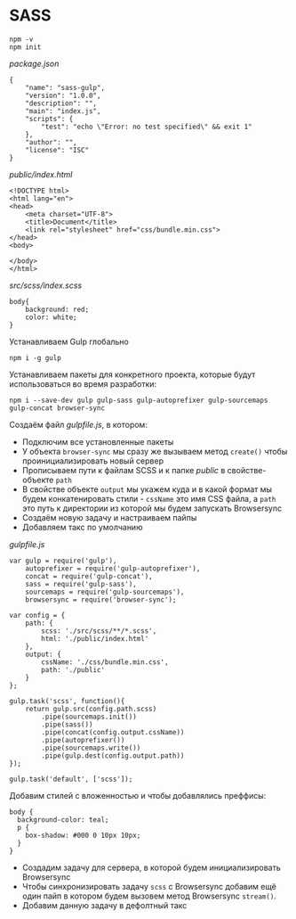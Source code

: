 # SASS

```
npm -v
npm init
```

*package.json*

```
{
    "name": "sass-gulp",
    "version": "1.0.0",
    "description": "",
    "main": "index.js",
    "scripts": {
        "test": "echo \"Error: no test specified\" && exit 1"
    },
    "author": "",
    "license": "ISC"
}
```

*public/index.html*

```
<!DOCTYPE html>
<html lang="en">
<head>
    <meta charset="UTF-8">
    <title>Document</title>
    <link rel="stylesheet" href="css/bundle.min.css">
</head>
<body>

</body>
</html>
```

*src/scss/index.scss*

```
body{
    background: red;
    color: white;
}
```

Устанавливаем Gulp глобально

```
npm i -g gulp
```

Устанавливаем пакеты для конкретного проекта, которые будут использоваться во время разработки:

```
npm i --save-dev gulp gulp-sass gulp-autoprefixer gulp-sourcemaps gulp-concat browser-sync
```

Создаём файл *gulpfile.js*, в котором:

* Подключим все установленные пакеты
* У объекта `browser-sync` мы сразу же вызываем метод `create()` чтобы проинициализировать новый сервер
* Прописываем пути к файлам SCSS и к папке *public* в свойстве-объекте `path`
* В свойстве объекте `output` мы укажем куда и в какой формат мы будем конкатенировать стили - `cssName` это имя CSS файла, а `path` это путь к директории из которой мы будем запускать Browsersync
* Создаём новую задачу и настраиваем пайпы
* Добавляем такс по умолчанию

*gulpfile.js*

```
var gulp = require('gulp'),
    autoprefixer = require('gulp-autoprefixer'),
    concat = require('gulp-concat'),
    sass = require('gulp-sass'),
    sourcemaps = require('gulp-sourcemaps'),
    browsersync = require('browser-sync');

var config = {
    path: {
        scss: './src/scss/**/*.scss',
        html: './public/index.html'
    },
    output: {
        cssName: './css/bundle.min.css',
        path: './public'
    }
};

gulp.task('scss', function(){
    return gulp.src(config.path.scss)
        .pipe(sourcemaps.init())
        .pipe(sass())
        .pipe(concat(config.output.cssName))
        .pipe(autoprefixer())
        .pipe(sourcemaps.write())
        .pipe(gulp.dest(config.output.path))
});

gulp.task('default', ['scss']);
```

Добавим стилей с вложенностью и чтобы добавлялись преффисы:

```
body {
  background-color: teal;
  p {
    box-shadow: #000 0 10px 10px;
  }
}
```

* Создадим задачу для сервера, в которой будем инициализировать Browsersync
* Чтобы синхронизировать задачу `scss` c Browsersync добавим ещё один пайп в котором будем вызовем метод Browsersync `stream()`.
* Добавим данную задачу в дефолтный такс